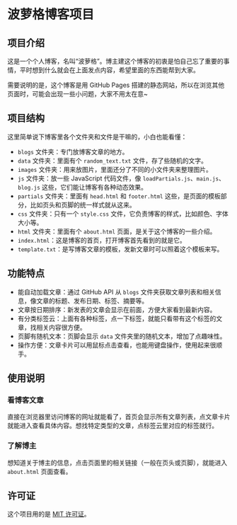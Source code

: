 # 波萝格博客项目

## 项目介绍
这是一个个人博客，名叫“波萝格”。博主建这个博客的初衷是怕自己忘了重要的事情，平时想到什么就会在上面发点内容，希望里面的东西能帮到大家。

需要说明的是，这个博客是用 GitHub Pages 搭建的静态网站，所以在浏览其他页面时，可能会出现一些小问题，大家不用太在意~

## 项目结构
这里简单说下博客里各个文件夹和文件是干嘛的，小白也能看懂：
- `blogs` 文件夹：专门放博客文章的地方。
- `data` 文件夹：里面有个 `random_text.txt` 文件，存了些随机的文字。
- `images` 文件夹：用来放图片，里面还分了不同的小文件夹来整理图片。
- `js` 文件夹：放一些 JavaScript 代码文件，像 `loadPartials.js`、`main.js`、`blog.js` 这些，它们能让博客有各种动态效果。
- `partials` 文件夹：里面有 `head.html` 和 `footer.html` 这些，是页面的模板部分，比如页头和页脚的统一样式就从这来。
- `css` 文件夹：只有一个 `style.css` 文件，它负责博客的样式，比如颜色、字体大小等。
- `html` 文件夹：里面有个 `about.html` 页面，是关于这个博客的一些介绍。
- `index.html`：这是博客的首页，打开博客首先看到的就是它。
- `template.txt`：是写博客文章的模板，发新文章时可以照着这个模板来写。

## 功能特点
- 能自动加载文章：通过 GitHub API 从 `blogs` 文件夹获取文章列表和相关信息，像文章的标题、发布日期、标签、摘要等。
- 文章按日期排序：新发表的文章会显示在前面，方便大家看到最新内容。
- 有分类标签云：上面有各种标签，点一下标签，就能只看带有这个标签的文章，找相关内容很方便。
- 页脚有随机文本：页脚会显示 `data` 文件夹里的随机文本，增加了点趣味性。
- 操作方便：文章卡片可以用鼠标点击查看，也能用键盘操作，使用起来很顺手。

## 使用说明
### 看博客文章
直接在浏览器里访问博客的网址就能看了，首页会显示所有文章列表，点文章卡片就能进入查看具体内容。想找特定类型的文章，点标签云里对应的标签就行。

### 了解博主
想知道关于博主的信息，点击页面里的相关链接（一般在页头或页脚），就能进入 `about.html` 页面查看。

## 许可证
这个项目用的是 [MIT 许可证](LICENSE)。
